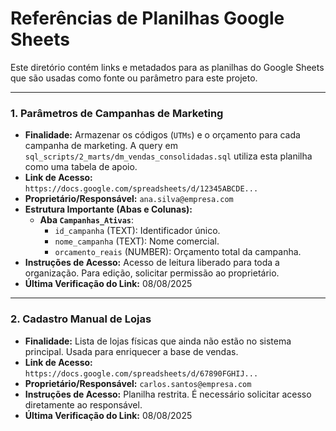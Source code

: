 # Referências de Planilhas Google Sheets

Este diretório contém links e metadados para as planilhas do Google Sheets que são usadas como fonte ou parâmetro para este projeto.

---

### 1. Parâmetros de Campanhas de Marketing

* **Finalidade:** Armazenar os códigos (`UTMs`) e o orçamento para cada campanha de marketing. A query em `sql_scripts/2_marts/dm_vendas_consolidadas.sql` utiliza esta planilha como uma tabela de apoio.
* **Link de Acesso:** `https://docs.google.com/spreadsheets/d/12345ABCDE...`
* **Proprietário/Responsável:** `ana.silva@empresa.com`
* **Estrutura Importante (Abas e Colunas):**
    * **Aba `Campanhas_Ativas`**:
        * `id_campanha` (TEXT): Identificador único.
        * `nome_campanha` (TEXT): Nome comercial.
        * `orcamento_reais` (NUMBER): Orçamento total da campanha.
* **Instruções de Acesso:** Acesso de leitura liberado para toda a organização. Para edição, solicitar permissão ao proprietário.
* **Última Verificação do Link:** 08/08/2025

---

### 2. Cadastro Manual de Lojas

* **Finalidade:** Lista de lojas físicas que ainda não estão no sistema principal. Usada para enriquecer a base de vendas.
* **Link de Acesso:** `https://docs.google.com/spreadsheets/d/67890FGHIJ...`
* **Proprietário/Responsável:** `carlos.santos@empresa.com`
* **Instruções de Acesso:** Planilha restrita. É necessário solicitar acesso diretamente ao responsável.
* **Última Verificação do Link:** 08/08/2025